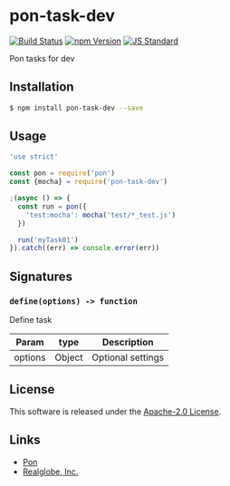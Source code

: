 pon-task-dev
==========

<!---
This file is generated by ape-tmpl. Do not update manually.
--->

<!-- Badge Start -->
<a name="badges"></a>

[![Build Status][bd_travis_shield_url]][bd_travis_url]
[![npm Version][bd_npm_shield_url]][bd_npm_url]
[![JS Standard][bd_standard_shield_url]][bd_standard_url]

[bd_repo_url]: https://github.com/realglobe-Inc/pon-task-dev
[bd_travis_url]: http://travis-ci.org/realglobe-Inc/pon-task-dev
[bd_travis_shield_url]: http://img.shields.io/travis/realglobe-Inc/pon-task-dev.svg?style=flat
[bd_travis_com_url]: http://travis-ci.com/realglobe-Inc/pon-task-dev
[bd_travis_com_shield_url]: https://api.travis-ci.com/realglobe-Inc/pon-task-dev.svg?token=
[bd_license_url]: https://github.com/realglobe-Inc/pon-task-dev/blob/master/LICENSE
[bd_codeclimate_url]: http://codeclimate.com/github/realglobe-Inc/pon-task-dev
[bd_codeclimate_shield_url]: http://img.shields.io/codeclimate/github/realglobe-Inc/pon-task-dev.svg?style=flat
[bd_codeclimate_coverage_shield_url]: http://img.shields.io/codeclimate/coverage/github/realglobe-Inc/pon-task-dev.svg?style=flat
[bd_gemnasium_url]: https://gemnasium.com/realglobe-Inc/pon-task-dev
[bd_gemnasium_shield_url]: https://gemnasium.com/realglobe-Inc/pon-task-dev.svg
[bd_npm_url]: http://www.npmjs.org/package/pon-task-dev
[bd_npm_shield_url]: http://img.shields.io/npm/v/pon-task-dev.svg?style=flat
[bd_standard_url]: http://standardjs.com/
[bd_standard_shield_url]: https://img.shields.io/badge/code%20style-standard-brightgreen.svg

<!-- Badge End -->


<!-- Description Start -->
<a name="description"></a>

Pon tasks for dev

<!-- Description End -->


<!-- Overview Start -->
<a name="overview"></a>



<!-- Overview End -->


<!-- Sections Start -->
<a name="sections"></a>

<!-- Section from "doc/guides/01.Installation.md.hbs" Start -->

<a name="section-doc-guides-01-installation-md"></a>

Installation
-----

```bash
$ npm install pon-task-dev --save
```


<!-- Section from "doc/guides/01.Installation.md.hbs" End -->

<!-- Section from "doc/guides/02.Usage.md.hbs" Start -->

<a name="section-doc-guides-02-usage-md"></a>

Usage
---------

```javascript
'use strict'

const pon = require('pon')
const {mocha} = require('pon-task-dev')

;(async () => {
  const run = pon({
    'test:mocha': mocha('test/*_test.js')
  })

  run('myTask01')
}).catch((err) => console.error(err))

```


<!-- Section from "doc/guides/02.Usage.md.hbs" End -->

<!-- Section from "doc/guides/03.Signature.md.hbs" Start -->

<a name="section-doc-guides-03-signature-md"></a>

Signatures
---------


### `define(options) -> function`

Define task

| Param | type | Description |
| ---- | --- | ----------- |
| options | Object |  Optional settings |



<!-- Section from "doc/guides/03.Signature.md.hbs" End -->


<!-- Sections Start -->


<!-- LICENSE Start -->
<a name="license"></a>

License
-------
This software is released under the [Apache-2.0 License](https://github.com/realglobe-Inc/pon-task-dev/blob/master/LICENSE).

<!-- LICENSE End -->


<!-- Links Start -->
<a name="links"></a>

Links
------

+ [Pon][pon_url]
+ [Realglobe, Inc.][realglobe,_inc__url]

[pon_url]: https://github.com/realglobe-Inc/pon
[realglobe,_inc__url]: http://realglobe.jp

<!-- Links End -->
